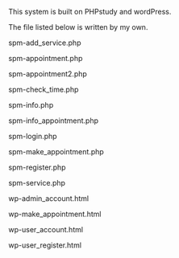 This system is built on PHPstudy and wordPress.

The file listed below is written by my own.






spm-add_service.php

spm-appointment.php

spm-appointment2.php

spm-check_time.php

spm-info.php

spm-info_appointment.php

spm-login.php

spm-make_appointment.php

spm-register.php

spm-service.php


wp-admin_account.html

wp-make_appointment.html

wp-user_account.html

wp-user_register.html
